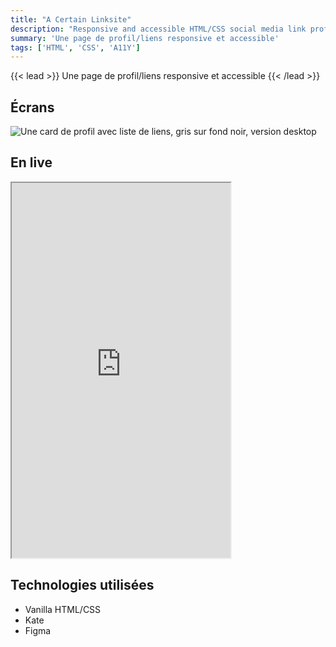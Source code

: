 ```yaml
---
title: "A Certain Linksite"
description: "Responsive and accessible HTML/CSS social media link profile"
summary: 'Une page de profil/liens responsive et accessible'
tags: ['HTML', 'CSS', 'A11Y']
---
```



{{< lead >}}
Une page de profil/liens responsive et accessible
{{< /lead >}}


## Écrans 


![Une card de profil avec liste de liens, gris sur fond noir, version desktop](Desktop.png "Version desktop") 


## En live


<iframe src="https://contrebasses.github.io/social-links/" width="350px" height="600px"></iframe>


## Technologies utilisées

- Vanilla HTML/CSS
- Kate
- Figma

